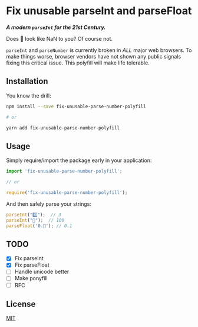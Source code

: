 # Fix unusable parseInt and parseFloat

_**A modern `parseInt` for the 2️1️st Century.**_

Does 💯 look like NaN to you? Of course not.

`parseInt` and `parseNumber` is currently broken in *ALL* major web browsers. To make things worse, browser vendors have not shown any public signals fixing this critical issue. This polyfill will make life tolerable.


## Installation

You know the drill:

```sh
npm install --save fix-unusable-parse-number-polyfill

# or

yarn add fix-unusable-parse-number-polyfill
```

## Usage

Simply require/import the package early in your application:

```js
import 'fix-unusable-parse-number-polyfill';

// or

require('fix-unusable-parse-number-polyfill');
```

And then safely parse your strings:

```js
parseInt("3️⃣");  // 3
parseInt("💯");  // 100
parseFloat('0.🥇'); // 0.1
```

## TODO

- [x] Fix parseInt
- [x] Fix parseFloat
- [ ] Handle unicode better
- [ ] Make ponyfill
- [ ] RFC

## License

[MIT](LICENSE)
